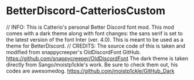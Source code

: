 # BetterDiscord-CatteriosCustom
// INFO:
This is Catterio's personal Better Discord font mod. This mod comes with a dark theme along with font changes: the sans serif is set to the latest version of the font Inter (ver. 4.0). This is meant to be used as a theme for BetterDiscord. 
// CREDITS:
The source code of this is taken and modified from snappycreeper's OldDiscordFont GitHub. https://github.com/snappycreeper/OldDiscordFont
The dark theme is taken directly from Sango/moistp1ckle's work. Be sure to check them out, his codes are awesomedog. https://github.com/moistp1ckle/GitHub_Dark
